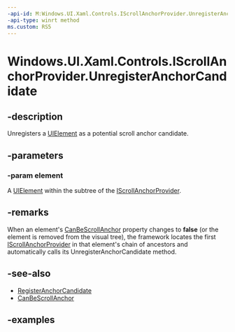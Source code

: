 ```yaml
---
-api-id: M:Windows.UI.Xaml.Controls.IScrollAnchorProvider.UnregisterAnchorCandidate(Windows.UI.Xaml.UIElement)
-api-type: winrt method
ms.custom: RS5
---
```


<!-- Method syntax.
public void IScrollAnchorProvider.UnregisterAnchorCandidate(UIElement element)
-->

# Windows.UI.Xaml.Controls.IScrollAnchorProvider.UnregisterAnchorCandidate

## -description

Unregisters a [UIElement](../windows.ui.xaml/uielement.md) as a potential scroll anchor candidate.

## -parameters

### -param element

A [UIElement](../windows.ui.xaml/uielement.md) within the subtree of the [IScrollAnchorProvider](iscrollanchorprovider.md).

## -remarks

When an element's [CanBeScrollAnchor](../windows.ui.xaml/uielement_canbescrollanchor.md) property changes to **false** (or the element is removed from the visual tree), the framework locates the first [IScrollAnchorProvider](iscrollanchorprovider.md) in that element's chain of ancestors and automatically calls its UnregisterAnchorCandidate method.

## -see-also

* [RegisterAnchorCandidate](iscrollanchorprovider_registeranchorcandidate_178281111.md)
* [CanBeScrollAnchor](../windows.ui.xaml/uielement_canbescrollanchor.md)

## -examples

